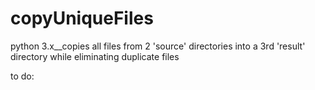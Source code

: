 copyUniqueFiles
===============

python 3.x__copies all files from 2 'source' directories into a 3rd 'result' directory while eliminating duplicate files

to do:
  
  

